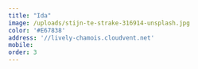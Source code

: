 ```yaml
---
title: "Ida"
image: /uploads/stijn-te-strake-316914-unsplash.jpg
color: '#E67838'
address: '//lively-chamois.cloudvent.net'
mobile:
order: 3
---
```

